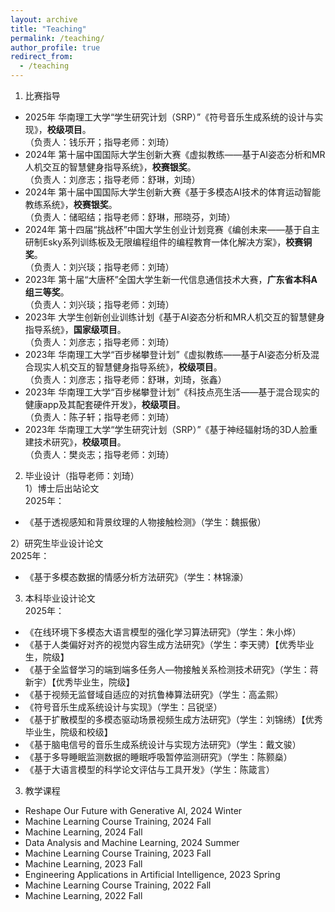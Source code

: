 ```yaml
---
layout: archive
title: "Teaching"
permalink: /teaching/
author_profile: true
redirect_from:
  - /teaching
---
```


1. 比赛指导
* 2025年 华南理工大学“学生研究计划（SRP）”《符号音乐生成系统的设计与实现》，**校级项目**。  
  （负责人：钱乐开；指导老师：刘琦）
* 2024年 第十届中国国际大学生创新大赛《虚拟教练——基于AI姿态分析和MR人机交互的智慧健身指导系统》，**校赛银奖**。  
  （负责人：刘彦志；指导老师：舒琳，刘琦）
* 2024年 第十届中国国际大学生创新大赛《基于多模态AI技术的体育运动智能教练系统》，**校赛银奖**。  
  （负责人：储昭结；指导老师：舒琳，邢晓芬，刘琦）
* 2024年 第十四届“挑战杯”中国大学生创业计划竞赛《编创未来——基于自主研制Esky系列训练板及无限编程组件的编程教育一体化解决方案》，**校赛铜奖**。  
  （负责人：刘兴琰；指导老师：刘琦）
* 2023年 第十届“大唐杯”全国大学生新一代信息通信技术大赛，**广东省本科A组三等奖**。  
  （负责人：刘兴琰；指导老师：刘琦）
* 2023年 大学生创新创业训练计划《基于AI姿态分析和MR人机交互的智慧健身指导系统》，**国家级项目**。  
  （负责人：刘彦志；指导老师：刘琦）
* 2023年 华南理工大学“百步梯攀登计划”《虚拟教练——基于AI姿态分析及混合现实人机交互的智慧健身指导系统》，**校级项目**。  
  （负责人：刘彦志；指导老师：舒琳，刘琦，张鑫）
* 2023年 华南理工大学“百步梯攀登计划”《科技点亮生活——基于混合现实的健康app及其配套硬件开发》，**校级项目**。  
  （负责人：陈子轩；指导老师：刘琦）
* 2023年 华南理工大学“学生研究计划（SRP）”《基于神经辐射场的3D人脸重建技术研究》，**校级项目**。  
  （负责人：樊炎志；指导老师：刘琦）

2. 毕业设计（指导老师：刘琦）    
1）博士后出站论文  
2025年：    
* 《基于透视感知和背景纹理的人物接触检测》（学生：魏振傲）  
   
2）研究生毕业设计论文  
2025年：    
* 《基于多模态数据的情感分析方法研究》（学生：林锦濠）  
  
3) 本科毕业设计论文  
2025年：     
* 《在线环境下多模态大语言模型的强化学习算法研究》（学生：朱小烨）  
* 《基于人类偏好对齐的视觉内容生成方法研究》（学生：李天骋）【优秀毕业生，院级】    
* 《基于全监督学习的端到端多任务人—物接触关系检测技术研究》（学生：蒋新宇）【优秀毕业生，院级】  
* 《基于视频无监督域自适应的对抗鲁棒算法研究》（学生：高孟熙）  
* 《符号音乐生成系统设计与实现》（学生：吕锐坚）  
* 《基于扩散模型的多模态驱动场景视频生成方法研究》（学生：刘锦绣）【优秀毕业生，院级和校级】  
* 《基于脑电信号的音乐生成系统设计与实现方法研究》（学生：戴文骏）
* 《基于多导睡眠监测数据的睡眠呼吸暂停监测研究》（学生：陈颢燊）
* 《基于大语言模型的科学论文评估与工具开发》（学生：陈箴言）
  
  
3. 教学课程
* Reshape Our Future with Generative AI, 2024 Winter
* Machine Learning Course Training, 2024 Fall
* Machine Learning, 2024 Fall
* Data Analysis and Machine Learning, 2024 Summer
* Machine Learning Course Training, 2023 Fall
* Machine Learning, 2023 Fall
* Engineering Applications in Artificial Intelligence, 2023 Spring
* Machine Learning Course Training, 2022 Fall
* Machine Learning, 2022 Fall
